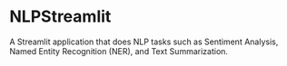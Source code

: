# NLPStreamlit
A Streamlit application that does NLP tasks such as Sentiment Analysis, Named Entity Recognition (NER), and Text Summarization.

